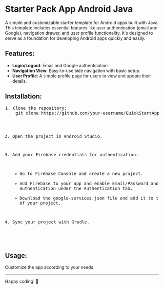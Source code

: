 <h1>Starter Pack App Android Java</h1>

<p>A simple and customizable starter template for Android apps built with Java. This template includes essential features like user authentication (email and Google), navigation drawer, and user profile functionality. It's designed to serve as a foundation for developing Android apps quickly and easily.</p>

<h2>Features:</h2>
<ul>
    <li><strong>Login/Logout</strong>: Email and Google authentication.</li>
    <li><strong>Navigation View</strong>: Easy-to-use side navigation with basic setup.</li>
    <li><strong>User Profile</strong>: A simple profile page for users to view and update their details.</li>
</ul>

<h2>Installation:</h2>
<pre>
1. Clone the repository:
    git clone https://github.com/your-username/QuickStartApp.git

2. Open the project in Android Studio.

3. Add your Firebase credentials for authentication.
    - Go to Firebase Console and create a new project.
    - Add Firebase to your app and enable Email/Password and Google authentication under the Authentication tab.
    - Download the google-services.json file and add it to the app folder of your project.

4. Sync your project with Gradle.
</pre>

<h2>Usage:</h2>
<p>Customize the app according to your needs.</p>
<hr>
<p>Happy coding! 🚀</p>
